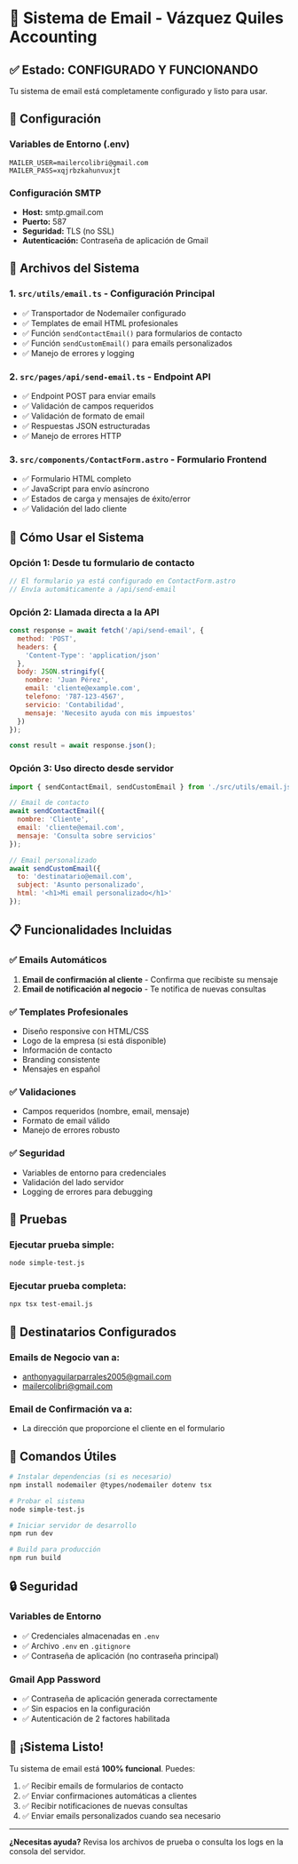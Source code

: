 # 📧 Sistema de Email - Vázquez Quiles Accounting

## ✅ Estado: CONFIGURADO Y FUNCIONANDO

Tu sistema de email está completamente configurado y listo para usar.

## 🔧 Configuración

### Variables de Entorno (.env)
```env
MAILER_USER=mailercolibri@gmail.com
MAILER_PASS=xqjrbzkahunvuxjt
```

### Configuración SMTP
- **Host:** smtp.gmail.com
- **Puerto:** 587
- **Seguridad:** TLS (no SSL)
- **Autenticación:** Contraseña de aplicación de Gmail

## 📁 Archivos del Sistema

### 1. `src/utils/email.ts` - Configuración Principal
- ✅ Transportador de Nodemailer configurado
- ✅ Templates de email HTML profesionales
- ✅ Función `sendContactEmail()` para formularios de contacto  
- ✅ Función `sendCustomEmail()` para emails personalizados
- ✅ Manejo de errores y logging

### 2. `src/pages/api/send-email.ts` - Endpoint API
- ✅ Endpoint POST para enviar emails
- ✅ Validación de campos requeridos
- ✅ Validación de formato de email
- ✅ Respuestas JSON estructuradas
- ✅ Manejo de errores HTTP

### 3. `src/components/ContactForm.astro` - Formulario Frontend
- ✅ Formulario HTML completo
- ✅ JavaScript para envío asíncrono
- ✅ Estados de carga y mensajes de éxito/error
- ✅ Validación del lado cliente

## 🚀 Cómo Usar el Sistema

### Opción 1: Desde tu formulario de contacto
```javascript
// El formulario ya está configurado en ContactForm.astro
// Envía automáticamente a /api/send-email
```

### Opción 2: Llamada directa a la API
```javascript
const response = await fetch('/api/send-email', {
  method: 'POST',
  headers: {
    'Content-Type': 'application/json'
  },
  body: JSON.stringify({
    nombre: 'Juan Pérez',
    email: 'cliente@example.com',
    telefono: '787-123-4567',
    servicio: 'Contabilidad',
    mensaje: 'Necesito ayuda con mis impuestos'
  })
});

const result = await response.json();
```

### Opción 3: Uso directo desde servidor
```javascript
import { sendContactEmail, sendCustomEmail } from './src/utils/email.js';

// Email de contacto
await sendContactEmail({
  nombre: 'Cliente',
  email: 'cliente@email.com',
  mensaje: 'Consulta sobre servicios'
});

// Email personalizado
await sendCustomEmail({
  to: 'destinatario@email.com',
  subject: 'Asunto personalizado',
  html: '<h1>Mi email personalizado</h1>'
});
```

## 📋 Funcionalidades Incluidas

### ✅ Emails Automáticos
1. **Email de confirmación al cliente** - Confirma que recibiste su mensaje
2. **Email de notificación al negocio** - Te notifica de nuevas consultas

### ✅ Templates Profesionales
- Diseño responsive con HTML/CSS
- Logo de la empresa (si está disponible)
- Información de contacto
- Branding consistente
- Mensajes en español

### ✅ Validaciones
- Campos requeridos (nombre, email, mensaje)
- Formato de email válido
- Manejo de errores robusto

### ✅ Seguridad
- Variables de entorno para credenciales
- Validación del lado servidor
- Logging de errores para debugging

## 🧪 Pruebas

### Ejecutar prueba simple:
```bash
node simple-test.js
```

### Ejecutar prueba completa:
```bash
npx tsx test-email.js
```

## 🎯 Destinatarios Configurados

### Emails de Negocio van a:
- anthonyaguilarparrales2005@gmail.com
- mailercolibri@gmail.com

### Email de Confirmación va a:
- La dirección que proporcione el cliente en el formulario

## 📱 Comandos Útiles

```bash
# Instalar dependencias (si es necesario)
npm install nodemailer @types/nodemailer dotenv tsx

# Probar el sistema
node simple-test.js

# Iniciar servidor de desarrollo
npm run dev

# Build para producción
npm run build
```

## 🔒 Seguridad

### Variables de Entorno
- ✅ Credenciales almacenadas en `.env`
- ✅ Archivo `.env` en `.gitignore`
- ✅ Contraseña de aplicación (no contraseña principal)

### Gmail App Password
- ✅ Contraseña de aplicación generada correctamente
- ✅ Sin espacios en la configuración
- ✅ Autenticación de 2 factores habilitada

## 🎉 ¡Sistema Listo!

Tu sistema de email está **100% funcional**. Puedes:

1. ✅ Recibir emails de formularios de contacto
2. ✅ Enviar confirmaciones automáticas a clientes  
3. ✅ Recibir notificaciones de nuevas consultas
4. ✅ Enviar emails personalizados cuando sea necesario

---

**¿Necesitas ayuda?** Revisa los archivos de prueba o consulta los logs en la consola del servidor.